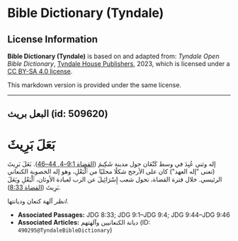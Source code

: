 # Bible Dictionary (Tyndale)

## License Information

**Bible Dictionary (Tyndale)** is based on and adapted from: _Tyndale Open Bible Dictionary_, [Tyndale House Publishers](https://tyndaleopenresources.com/), 2023, which is licensed under a [CC BY-SA 4.0 license](https://creativecommons.org/licenses/by-sa/4.0/legalcode.en).

This markdown version is provided under the same license.



--------------------------------

## البعل بريث (id: 509620)

بَعَلَ بَرِيثَ
==============

إله وثني عُبِدَ في وسط كَنْعَان حول مدينة شَكِيمَ ([القضاة 9:1](https://ref.ly/Judg9:1-Judg9:4,Judg9:44-Judg9:46)[–](https://ref.ly/Judg9:1-Judg9:4)[4, 44](https://ref.ly/Judg9:1-Judg9:4,Judg9:44-Judg9:46)[–](https://ref.ly/Judg9:1-Judg9:4)[46](https://ref.ly/Judg9:1-Judg9:4,Judg9:44-Judg9:46)). بَعَلَ بَرِيثَ (تعنى "إله العهد") كان على الأرجح شكلًا محليًا من ٱلْبَعْلِ، وهو إله الخصوبة الكنعاني الرئيسي. خلال فترة القضاة، تحول شعب إِسْرَائِيلَ عن الرب لعبادة الأوثان، ٱلْبَعْلِ وبَعَلَ بَرِيثَ ([القضاة 8:33](https://ref.ly/Judg8:33)).

*انظر* آلهة كنعان وديانتها.

* **Associated Passages:** JDG 8:33; JDG 9:1–JDG 9:4; JDG 9:44–JDG 9:46
* **Associated Articles:** ديانة الكنعانيين وآلهتهم (ID: `490295@TyndaleBibleDictionary`)

